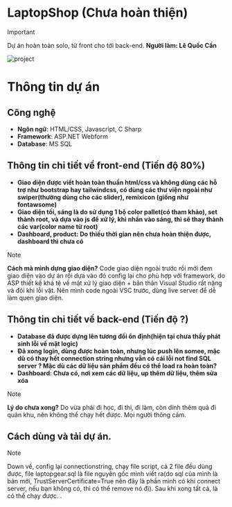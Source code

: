 # LaptopShop (Chưa hoàn thiện)

> [!IMPORTANT]
> Dự án hoàn toàn solo, từ front cho tới back-end.
> **Người làm: Lê Quốc Cần**

![project](https://media.discordapp.net/attachments/1150982426747752518/1229085408705646683/image.png?ex=662e65fc&is=661bf0fc&hm=f3e54e371c3231b0b8c01359108d164698f5683d3b2bad2da47be9a262fb38dc&=&format=webp&quality=lossless&width=550&height=254)
# Thông tin dự án

## Công nghệ

- **Ngôn ngữ**: HTML/CSS, Javascript, C Sharp
- **Framework**: ASP.NET Webform
- **Database**: MS SQL

## Thông tin chi tiết về front-end (Tiến độ 80%)

- **Giao diện được viết hoàn toàn thuần html/css và không dùng các hỗ trợ như bootstrap hay tailwindcss, có dùng các thư viện ngoài như swiper(thường dùng cho các slider), remixicon (giống như fontawsome)**
- **Giao diện tối, sáng là do sử dụng 1 bộ color pallet(có tham khảo), set thành root, và dựa vào js để xử lý, khi nhấn vào sáng, thì sẽ thay thành các var(color name từ root)**
- **Dashboard, product: Do thiếu thời gian nên chưa hoàn thiện được, dashboard thì chưa có**

> [!NOTE]
> **Cách mà mình dựng giao diện?**
> Code giao diện ngoài trước rồi mới đem giao diện vào dự án rồi dựa vào đó config lại cho phù hợp với framework, do ASP thiết kế khá tệ về mặt xử lý giao diện + bản thân Visual Studio rất nặng và đôi khi lỗi vặt. Nên mình code ngoài VSC trước, dùng live server để dễ làm quen giao diện.


## Thông tin chi tiết về back-end (Tiến độ ?)

- **Database đã được dựng lên tương đối ổn định(hiện tại chưa thấy phát sinh lỗi về mặt logic)**
- **Đã xong login, dùng được hoàn toàn, nhưng lúc push lên somee, mặc dù có thay hết connection string nhưng vẫn có cái lỗi not find SQL server ? Mặc dù các dữ liệu sản phẩm đều có thể load ra hoàn toàn?**
- **Dashboard: Chưa có, nơi xem các dữ liệu, up thêm dữ liệu, thêm sửa xóa**

> [!NOTE]
> **Lý do chưa xong?**
> Do vừa phải đi học, đi thi, đi làm, còn dính thêm quả đi quân khu, nên không thể chạy hết được. Mọi người thông cảm.


## Cách dùng và tải dự án.

> [!NOTE] 
> Down về, config lại connectionstring, chạy file script, cả 2 file đều dùng được, file laptopgear.sql là file nguyên gốc mình viết ra(do sql của mình là bản mới, TrustServerCertificate=True nên đây là phần mình có khi connect server, nếu bạn không có, thì có thể remove nó đi). Sau khi xong tất cả, là có thể chạy được. .


